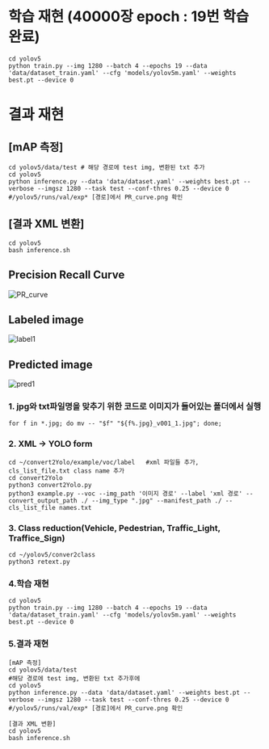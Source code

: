 
# 학습 재현  (40000장 epoch : 19번 학습 완료) #
```
cd yolov5 
python train.py --img 1280 --batch 4 --epochs 19 --data 'data/dataset_train.yaml' --cfg 'models/yolov5m.yaml' --weights best.pt --device 0
```
# 결과 재현 #
## [mAP 측정] ##
```
cd yolov5/data/test # 해당 경로에 test img, 변환된 txt 추가
cd yolov5
python inference.py --data 'data/dataset.yaml' --weights best.pt --verbose --imgsz 1280 --task test --conf-thres 0.25 --device 0
#/yolov5/runs/val/exp* [경로]에서 PR_curve.png 확인
```
## [결과 XML 변환] ##
```
cd yolov5 
bash inference.sh
```

## Precision Recall Curve
![PR_curve](https://user-images.githubusercontent.com/92678942/146409098-08676301-3247-4dbb-b783-fffe9af6f992.png)

## Labeled image 
![label1](https://user-images.githubusercontent.com/92678942/146318234-31dc3d79-8ab9-4c94-b2a5-40d40bacec40.png)
## Predicted image
![pred1](https://user-images.githubusercontent.com/92678942/146318252-62e1736f-a055-47d6-8435-a7600f44c7a0.png)




### 1. jpg와 txt파일명을 맞추기 위한 코드로 이미지가 들어있는 폴더에서 실행 ###
``` for f in *.jpg; do mv -- "$f" "${f%.jpg}_v001_1.jpg"; done; ```

### 2. XML -> YOLO form ### 
```
cd ~/convert2Yolo/example/voc/label   #xml 파일들 추가, cls_list_file.txt class name 추가 
cd convert2Yolo 
python3 convert2Yolo.py
python3 example.py --voc --img_path '이미지 경로' --label 'xml 경로' --convert_output_path ./ --img_type ".jpg" --manifest_path ./ --cls_list_file names.txt 
```

### 3. Class reduction(Vehicle, Pedestrian, Traffic_Light, Traffice_Sign) ###
```
cd ~/yolov5/conver2class
python3 retext.py
```

### 4.학습 재현 ###
```
cd yolov5 
python train.py --img 1280 --batch 4 --epochs 19 --data 'data/dataset_train.yaml' --cfg 'models/yolov5m.yaml' --weights best.pt --device 0
```
### 5.결과 재현 ###
```
[mAP 측정]
cd yolov5/data/test
#해당 경로에 test img, 변환된 txt 추가후에
cd yolov5
python inference.py --data 'data/dataset.yaml' --weights best.pt --verbose --imgsz 1280 --task test --conf-thres 0.25 --device 0
#/yolov5/runs/val/exp* [경로]에서 PR_curve.png 확인
```
```
[결과 XML 변환]
cd yolov5 
bash inference.sh
```
